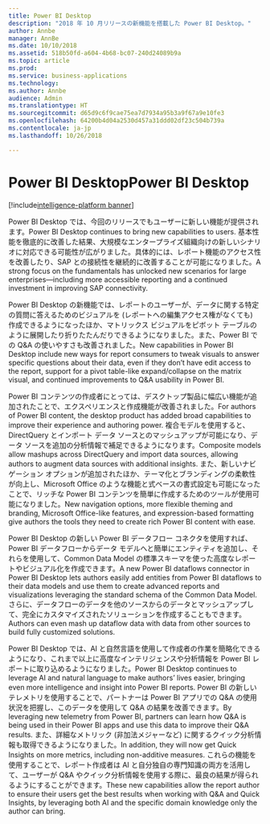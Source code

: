 ```yaml
---
title: Power BI Desktop
description: "2018 年 10 月リリースの新機能を搭載した Power BI Desktop。"
author: Annbe
manager: AnnBe
ms.date: 10/10/2018
ms.assetid: 518b50fd-a604-4b68-bc07-240d24089b9a
ms.topic: article
ms.prod: 
ms.service: business-applications
ms.technology: 
ms.author: Annbe
audience: Admin
ms.translationtype: HT
ms.sourcegitcommit: d65d9c6f9cae75ea7d7934a95b3a9f67a9e10fe3
ms.openlocfilehash: 64200b4d04a2530d457a31ddd02df23c504b739a
ms.contentlocale: ja-jp
ms.lasthandoff: 10/26/2018

---
```

# <a name="power-bi-desktop"></a><span data-ttu-id="7c93d-103">Power BI Desktop</span><span class="sxs-lookup"><span data-stu-id="7c93d-103">Power BI Desktop</span></span>

[!include[intelligence-platform banner](../../includes/intelligence-platform.md)]




<span data-ttu-id="7c93d-104">Power BI Desktop では、今回のリリースでもユーザーに新しい機能が提供されます。</span><span class="sxs-lookup"><span data-stu-id="7c93d-104">Power BI Desktop continues to bring new capabilities to users.</span></span> <span data-ttu-id="7c93d-105">基本性能を徹底的に改善した結果、大規模なエンタープライズ組織向けの新しいシナリオに対応できる可能性が広がりました。具体的には、レポート機能のアクセス性を改善したり、SAP との接続性を継続的に改善することが可能になりました。</span><span class="sxs-lookup"><span data-stu-id="7c93d-105">A strong focus on the fundamentals has unlocked new scenarios for large enterprises—including more accessible reporting and a continued investment in improving SAP connectivity.</span></span>

<span data-ttu-id="7c93d-106">Power BI Desktop の新機能では、レポートのユーザーが、データに関する特定の質問に答えるためのビジュアルを (レポートへの編集アクセス権がなくても) 作成できるようになったほか、マトリックス ビジュアルをピボット テーブルのように展開したり折りたたんだりできるようになりました。また、Power BI での Q&A の使いやすさも改善されました。</span><span class="sxs-lookup"><span data-stu-id="7c93d-106">New capabilities in Power BI Desktop include new ways for report consumers to tweak visuals to answer specific questions about their data, even if they don’t have edit access to the report, support for a pivot table-like expand/collapse on the matrix visual, and continued improvements to Q&A usability in Power BI.</span></span>

<span data-ttu-id="7c93d-107">Power BI コンテンツの作成者にとっては、デスクトップ製品に幅広い機能が追加されたことで、エクスペリエンスと作成機能が改善されました。</span><span class="sxs-lookup"><span data-stu-id="7c93d-107">For authors of Power BI content, the desktop product has added broad capabilities to improve their experience and authoring power.</span></span> <span data-ttu-id="7c93d-108">複合モデルを使用すると、DirectQuery とインポート データ ソースとのマッシュアップが可能になり、データ ソースを追加の分析情報で補足できるようになります。</span><span class="sxs-lookup"><span data-stu-id="7c93d-108">Composite models allow mashups across DirectQuery and import data sources, allowing authors to augment data sources with additional insights.</span></span> <span data-ttu-id="7c93d-109">また、新しいナビゲーション オプションが追加されたほか、テーマ化とブランディングの柔軟性が向上し、Microsoft Office のような機能と式ベースの書式設定も可能になったことで、リッチな Power BI コンテンツを簡単に作成するためのツールが使用可能になりました。</span><span class="sxs-lookup"><span data-stu-id="7c93d-109">New navigation options, more flexible theming and branding, Microsoft Office-like features, and expression-based formatting give authors the tools they need to create rich Power BI content with ease.</span></span>

<span data-ttu-id="7c93d-110">Power BI Desktop の新しい Power BI データフロー コネクタを使用すれば、Power BI データフローからデータ モデルへと簡単にエンティティを追加し、それらを使用して、Common Data Model の標準スキーマを使った高度なレポートやビジュアル化を作成できます。</span><span class="sxs-lookup"><span data-stu-id="7c93d-110">A new Power BI dataflows connector in Power BI Desktop lets authors easily add entities from Power BI dataflows to their data models and use them to create advanced reports and visualizations leveraging the standard schema of the Common Data Model.</span></span> <span data-ttu-id="7c93d-111">さらに、データフローのデータを他のソースからのデータとマッシュアップして、完全にカスタマイズされたソリューションを作成することもできます。</span><span class="sxs-lookup"><span data-stu-id="7c93d-111">Authors can even mash up dataflow data with data from other sources to build fully customized solutions.</span></span> 

<span data-ttu-id="7c93d-112">Power BI Desktop では、AI と自然言語を使用して作成者の作業を簡略化できるようになり、これまで以上に高度なインテリジェンスや分析情報を Power BI レポートに取り込めるようになりました。</span><span class="sxs-lookup"><span data-stu-id="7c93d-112">Power BI Desktop continues to leverage AI and natural language to make authors’ lives easier, bringing even more intelligence and insight into Power BI reports.</span></span>
<span data-ttu-id="7c93d-113">Power BI の新しいテレメトリを使用することで、パートナーは Power BI アプリでの Q&A の使用状況を把握し、このデータを使用して Q&A の結果を改善できます。</span><span class="sxs-lookup"><span data-stu-id="7c93d-113">By leveraging new telemetry from Power BI, partners can learn how Q&A is being used in their Power BI apps and use this data to improve their Q&A results.</span></span> <span data-ttu-id="7c93d-114">また、詳細なメトリック (非加法メジャーなど) に関するクイック分析情報も取得できるようになりました。</span><span class="sxs-lookup"><span data-stu-id="7c93d-114">In addition, they will now get Quick Insights on more metrics, including non-additive measures.</span></span> <span data-ttu-id="7c93d-115">これらの機能を使用することで、レポート作成者は AI と自分独自の専門知識の両方を活用して、ユーザーが Q&A やクイック分析情報を使用する際に、最良の結果が得られるようにすることができます。</span><span class="sxs-lookup"><span data-stu-id="7c93d-115">These new capabilities allow the report author to ensure their users get the best results when working with Q&A and Quick Insights, by leveraging both AI and the specific domain knowledge only the author can bring.</span></span>

